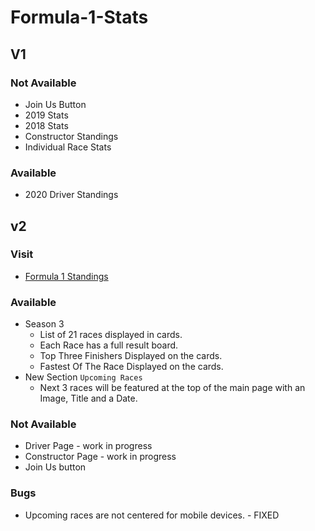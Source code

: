 # Formula-1-Stats

## V1

### Not Available 
* Join Us Button
* 2019 Stats
* 2018 Stats
* Constructor Standings
* Individual Race Stats

### Available
* 2020 Driver Standings

## v2

### Visit 
* [Formula 1 Standings](https://formula-1-standings.herokuapp.com/)

### Available
* Season 3
    * List of 21 races displayed in cards.
    * Each Race has a full result board.
    * Top Three Finishers Displayed on the cards.
    * Fastest Of The Race Displayed on the cards.
* New Section `Upcoming Races`
    * Next 3 races will be featured at the top of the main page with an Image, Title and a Date.

### Not Available 
* Driver Page - work in progress
* Constructor Page - work in progress
* Join Us button
### Bugs
* Upcoming races are not centered for mobile devices. - FIXED
